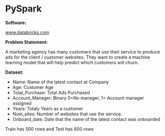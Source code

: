 # PySpark

**Software:**

www.databricks.com


**Problem Statement:**

A marketing agency has many customers that use their service to produce ads for the client / customer websites. They want to create a machine learning model that will help predict which customers will churn. 


**Dataset:**
* Name: Name of the latest contact at Company
* Age: Customer Age
* Total_Purchase: Total Ads Purchased
* Account_Manager: Binary 0=No manager, 1= Account manager assigned
* Years: Totaly Years as a customer
* Num_sites: Number of websites that use the service.
* Onboard_date: Date that the name of the latest contact was onboarded

Train has 500 rows and Test has 600 rows 
